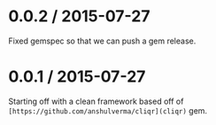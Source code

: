 
0.0.2 / 2015-07-27
==================

Fixed gemspec so that we can push a gem release.

0.0.1 / 2015-07-27
==================

Starting off with a clean framework based off of
`[https://github.com/anshulverma/cliqr](cliqr)` gem.

